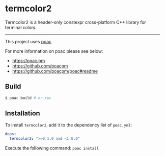 # termcolor2
Termcolor2 is a header-only constexpr cross-platform C++ library for terminal colors.

---
This project uses [poac](https://github.com/poacpm/poac).

For more information on poac please see below:
* https://poac.pm
* https://github.com/poacpm
* https://github.com/poacpm/poac#readme

## Build

```bash
$ poac build # or run
```

## Installation

To install `termcolor2`, add it to the dependency list of `poac.yml`:

```yaml
deps:
  termcolor2: ">=0.1.0 and <1.0.0"
```

Execute the following command:
`poac install`
